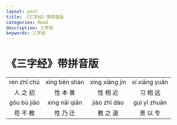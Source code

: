 ```yaml
---
layout: post
title: 《三字经》带拼音版
categories: Read
description: 三字经
keywords: 三字经
---
```


# 《三字经》带拼音版

|            |            |            |            |
|:----------:|:----------:|:----------:|:----------:|
|rén zhī chū |xìng běn shàn|xìng xiāng jìn|xí xiāng yuǎn|
|人 之 初|性 本 善|性 相 近|习 相 远|
|gǒu bú jiào|xìng nǎi qiān|jiào zhī dào|guì yǐ zhuān|
|苟 不 教|性 乃 迁|教 之 道|贵 以 专|
